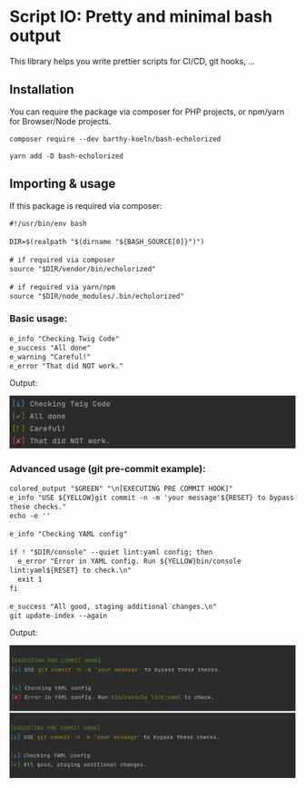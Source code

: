 # Script IO: Pretty and minimal bash output

This library helps you write prettier scripts for CI/CD, git hooks, ...

## Installation

You can require the package via composer for PHP projects, or npm/yarn for Browser/Node projects.

```shell
composer require --dev barthy-koeln/bash-echolorized
```

```shell
yarn add -D bash-echolorized
```

## Importing & usage

If this package is required via composer:

```shell
#!/usr/bin/env bash

DIR=$(realpath "$(dirname "${BASH_SOURCE[0]}")")

# if required via composer
source "$DIR/vendor/bin/echolorized"

# if required via yarn/npm
source "$DIR/node_modules/.bin/echolorized"
```

### Basic usage:

```shell
e_info "Checking Twig Code"
e_success "All done"
e_warning "Careful!"
e_error "That did NOT work."
```

Output:

![Baisc usage output](./output_standard.png)

### Advanced usage (git pre-commit example):

```shell
colored_output "$GREEN" "\n[EXECUTING PRE COMMIT HOOK]"
e_info "USE ${YELLOW}git commit -n -m 'your message'${RESET} to bypass these checks."
echo -e ''

e_info "Checking YAML config"

if ! "$DIR/console" --quiet lint:yaml config; then
  e_error "Error in YAML config. Run ${YELLOW}bin/console lint:yaml${RESET} to check.\n"
  exit 1
fi

e_success "All good, staging additional changes.\n"
git update-index --again
```

Output:

![Advanced usage output with error](./output_advanced-error.png)
![Advanced usage output with success](./output_advanced-success.png)